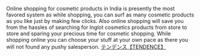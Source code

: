 Online shopping for cosmetic products in India is presently the most favored system as while shopping, you can surf as many cosmetic products  as you like just by making few clicks. Also  online shopping will save you from the hassles of searching for Inglot cosmetics products from store to store and sparing your precious time for cosmetic shopping. While shopping online you can choose your stuff at your own pace as there you will not found any pushy salesperson.
 <a href="http://www.eltratec.com/japanonline.asp?cheap=products-c295.html" title="テンデンス【TENDENCE】">テンデンス【TENDENCE】</a>